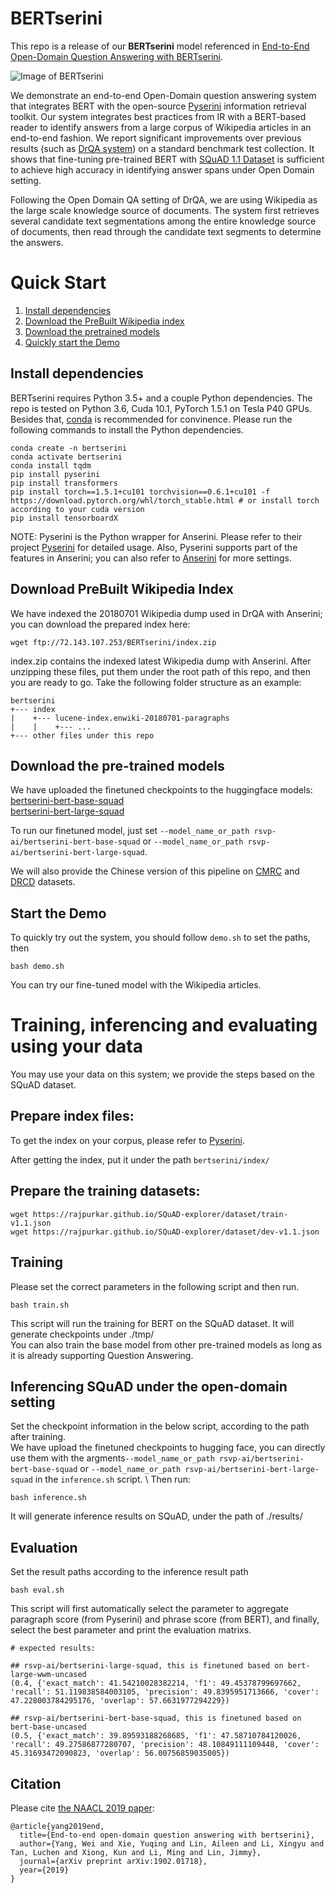 # BERTserini


This repo is a release of our **BERTserini** model referenced in [End-to-End Open-Domain Question Answering with BERTserini](https://www.aclweb.org/anthology/N19-4013/). 


![Image of BERTserini](https://github.com/rsvp-ai/bertserini/blob/master/pipeline.png?raw=true)

We demonstrate an end-to-end Open-Domain question answering system that integrates BERT with the open-source [Pyserini](https://github.com/castorini/pyserini) information retrieval toolkit. Our system integrates best practices from IR with a BERT-based reader to identify answers from a large corpus of Wikipedia articles in an end-to-end fashion. We report significant improvements over previous results (such as [DrQA system](https://github.com/facebookresearch/DrQA)) on a standard benchmark test collection. It shows that fine-tuning pre-trained BERT with [SQuAD 1.1 Dataset](https://arxiv.org/abs/1606.05250) is sufficient to achieve high accuracy in identifying answer spans under Open Domain setting.

Following the Open Domain QA setting of DrQA, we are using Wikipedia as the large scale knowledge source of documents. The system first retrieves several candidate text segmentations among the entire knowledge source of documents, then read through the candidate text segments to determine the answers.

# Quick Start

1. [Install dependencies](#install-dependencies)
2. [Download the PreBuilt Wikipedia index](#download-prebuilt-wikipedia-index)
3. [Download the pretrained models](#download-the-pretrained-models)
4. [Quickly start the Demo](#start-the-demo)


## Install dependencies

BERTserini requires Python 3.5+ and a couple Python dependencies. The repo is tested on Python 3.6, Cuda 10.1, PyTorch 1.5.1 on Tesla P40 GPUs.
Besides that, [conda](https://docs.conda.io/projects/conda/en/latest/user-guide/install/) is recommended for convinence. Please run the following commands to install the Python dependencies. 

```
conda create -n bertserini
conda activate bertserini
conda install tqdm
pip install pyserini
pip install transformers 
pip install torch==1.5.1+cu101 torchvision==0.6.1+cu101 -f https://download.pytorch.org/whl/torch_stable.html # or install torch according to your cuda version
pip install tensorboardX
```

NOTE: Pyserini is the Python wrapper for Anserini. 
Please refer to their project [Pyserini](https://github.com/castorini/pyserini) for detailed usage. Also, Pyserini supports part of the features in Anserini; you can also refer to [Anserini](https://github.com/castorini/anserini) for more settings.


## Download PreBuilt Wikipedia Index

We have indexed the 20180701 Wikipedia dump used in DrQA with Anserini; you can download the prepared index here:
```
wget ftp://72.143.107.253/BERTserini/index.zip
````
index.zip contains the indexed latest Wikipedia dump with Anserini.
After unzipping these files, put them under the root path of this repo, and then you are ready to go.
Take the following folder structure as an example:
```
bertserini
+--- index
|    +--- lucene-index.enwiki-20180701-paragraphs
|    |    +--- ...
+--- other files under this repo
```

## Download the pre-trained models

We have uploaded the finetuned checkpoints to the huggingface models: \
[bertserini-bert-base-squad](https://huggingface.co/rsvp-ai/bertserini-bert-base-squad) \
[bertserini-bert-large-squad](https://huggingface.co/rsvp-ai/bertserini-bert-large-squad) 

To run our finetuned model, just set ```--model_name_or_path rsvp-ai/bertserini-bert-base-squad``` or ```--model_name_or_path rsvp-ai/bertserini-bert-large-squad```.

We will also provide the Chinese version of this pipeline on [CMRC](https://github.com/ymcui/cmrc2018) and [DRCD](https://github.com/DRCKnowledgeTeam/DRCD) datasets. 

## Start the Demo

To quickly try out the system, you should follow ```demo.sh``` to set the paths, then
```
bash demo.sh
``` 
You can try our fine-tuned model with the Wikipedia articles.

# Training, inferencing and evaluating using your data

You may use your data on this system; we provide the steps based on the SQuAD dataset.

## Prepare index files:
To get the index on your corpus, please refer to [Pyserini](https://github.com/castorini/pyserini#how-do-i-search-my-own-documents). 

After getting the index, put it under the path ```bertserini/index/```

## Prepare the training datasets:

```
wget https://rajpurkar.github.io/SQuAD-explorer/dataset/train-v1.1.json
wget https://rajpurkar.github.io/SQuAD-explorer/dataset/dev-v1.1.json
```
## Training
Please set the correct parameters in the following script and then run.
```
bash train.sh
```
This script will run the training for BERT on the SQuAD dataset.
It will generate checkpoints under ./tmp/ \
You can also train the base model from other pre-trained models as long as it is already supporting Question Answering. 

## Inferencing SQuAD under the open-domain setting

Set the checkpoint information in the below script, according to the path after training. \
We have upload the finetuned checkpoints to hugging face, you can directly use them with the argments```--model_name_or_path rsvp-ai/bertserini-bert-base-squad``` or ```--model_name_or_path rsvp-ai/bertserini-bert-large-squad``` in the ```inference.sh``` script. \ 
Then run:
```
bash inference.sh
```
It will generate inference results on SQuAD, under the path of ./results/

## Evaluation
Set the result paths according to the inference result path
```
bash eval.sh
```
This script will first automatically select the parameter to aggregate paragraph score (from Pyserini) and phrase score (from BERT), and finally, select the best parameter and print the evaluation matrixs.
```
# expected results:

## rsvp-ai/bertserini-large-squad, this is finetuned based on bert-large-wwm-uncased
(0.4, {'exact_match': 41.54210028382214, 'f1': 49.45378799697662, 'recall': 51.119838584003105, 'precision': 49.8395951713666, 'cover': 47.228003784295176, 'overlap': 57.6631977294229})

## rsvp-ai/bertserini-bert-base-squad, this is finetuned based on bert-base-uncased
(0.5, {'exact_match': 39.89593188268685, 'f1': 47.58710784120026, 'recall': 49.27586877280707, 'precision': 48.10849111109448, 'cover': 45.31693472090823, 'overlap': 56.00756859035005})
```


## Citation

Please cite [the NAACL 2019 paper]((https://www.aclweb.org/anthology/N19-4013/)):

```
@article{yang2019end,
  title={End-to-end open-domain question answering with bertserini},
  author={Yang, Wei and Xie, Yuqing and Lin, Aileen and Li, Xingyu and Tan, Luchen and Xiong, Kun and Li, Ming and Lin, Jimmy},
  journal={arXiv preprint arXiv:1902.01718},
  year={2019}
}
```
